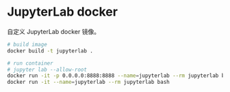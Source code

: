 # JupyterLab docker

自定义 JupyterLab docker 镜像。

```bash
# build image
docker build -t jupyterlab .

# run container
# jupyter lab --allow-root
docker run -it -p 0.0.0.0:8888:8888 --name=jupyterlab --rm jupyterlab bash
docker run -it --name=jupyterlab --rm jupyterlab bash
```
